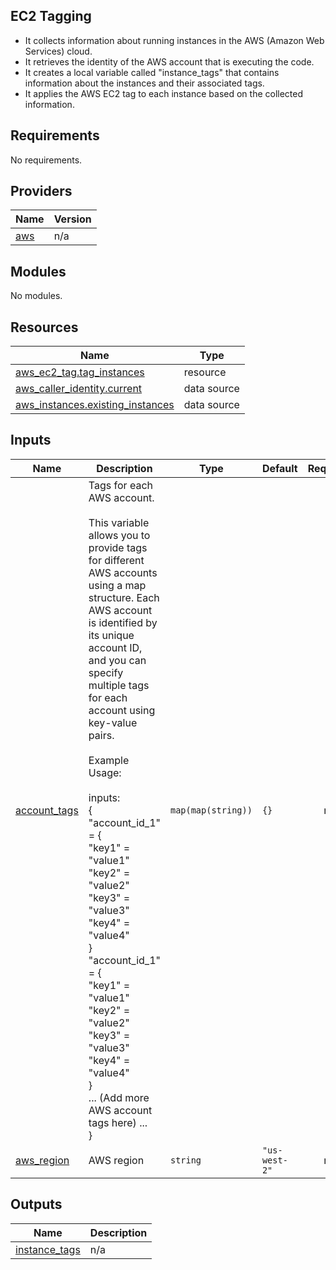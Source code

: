 ## EC2 Tagging
- It collects information about running instances in the AWS (Amazon Web Services) cloud.
- It retrieves the identity of the AWS account that is executing the code.
- It creates a local variable called "instance_tags" that contains information about the instances and their associated tags.
- It applies the AWS EC2 tag to each instance based on the collected information.

## Requirements

No requirements.

## Providers

| Name | Version |
|------|---------|
| <a name="provider_aws"></a> [aws](#provider\_aws) | n/a |

## Modules

No modules.

## Resources

| Name | Type |
|------|------|
| [aws_ec2_tag.tag_instances](https://registry.terraform.io/providers/hashicorp/aws/latest/docs/resources/ec2_tag) | resource |
| [aws_caller_identity.current](https://registry.terraform.io/providers/hashicorp/aws/latest/docs/data-sources/caller_identity) | data source |
| [aws_instances.existing_instances](https://registry.terraform.io/providers/hashicorp/aws/latest/docs/data-sources/instances) | data source |

## Inputs

| Name | Description | Type | Default | Required |
|------|-------------|------|---------|:--------:|
| <a name="input_account_tags"></a> [account\_tags](#input\_account\_tags) | Tags for each AWS account.<br><br>This variable allows you to provide tags for different AWS accounts using a map structure. Each AWS account is identified by its unique account ID, and you can specify multiple tags for each account using key-value pairs.<br><br>Example Usage:<br><br>inputs:<br>  {<br>    "account\_id\_1" = {<br>      "key1" = "value1"<br>      "key2" = "value2"<br>      "key3" = "value3"<br>      "key4" = "value4"<br>    }<br>    "account\_id\_1" = {<br>      "key1" = "value1"<br>      "key2" = "value2"<br>      "key3" = "value3"<br>      "key4" = "value4"<br>    }<br>    ... (Add more AWS account tags here) ...<br>  } | `map(map(string))` | `{}` | no |
| <a name="input_aws_region"></a> [aws\_region](#input\_aws\_region) | AWS region | `string` | `"us-west-2"` | no |

## Outputs

| Name | Description |
|------|-------------|
| <a name="output_instance_tags"></a> [instance\_tags](#output\_instance\_tags) | n/a |
